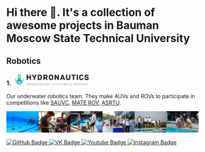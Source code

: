 # Hi there 👋. It's a collection of awesome projects in Bauman Moscow State Technical University

## Robotics
### 1. <a href="https://github.com/hidronautics"> <img src="https://github.com/bmstu/bmstu/blob/b8280581ffcb9d17e9570a38dc39196d1e27f7ae/logos/hydronautics/hydronautics_logo.jpg" width="200"/></a>

Our underwater robotics team. They make AUVs and ROVs to participate in competitions like [SAUVC](https://sauvc.org), [MATE ROV](https://www.materovcompetition.org), [ASRTU](http://www.asrtu.cn/en).

<a href="https://github.com/hidronautics"> <img src="https://github.com/bmstu/bmstu/blob/0055ad6448599aeb9a2f279b943fecf824bfad81/logos/hydronautics/hydronautics_header.png"/></a>


<div id="badges">
  <a href="https://github.com/hidronautics">
    <img src="https://img.shields.io/badge/GitHub-100000?style=for-the-badge&logo=github&logoColor=white" alt="GitHub Badge"/>
  </a>
  <a href="https://vk.com/hydronautics">
    <img src="https://img.shields.io/badge/вконтакте-%232E87FB.svg?&style=for-the-badge&logo=vk&logoColor=white" alt="VK Badge"/>
  </a>
  <a href="https://www.youtube.com/channel/UC0Fo9JXRShJFGhzbZiWTJYQ/featured">
    <img src="https://img.shields.io/badge/YouTube-red?style=for-the-badge&logo=youtube&logoColor=white" alt="Youtube Badge"/>
  </a>
  <a href="https://instagram.com/hydronautics">
    <img src="https://img.shields.io/badge/Instagram-E4405F?style=for-the-badge&logo=instagram&logoColor=white" alt="Instagram Badge"/>
  </a>
</div>
